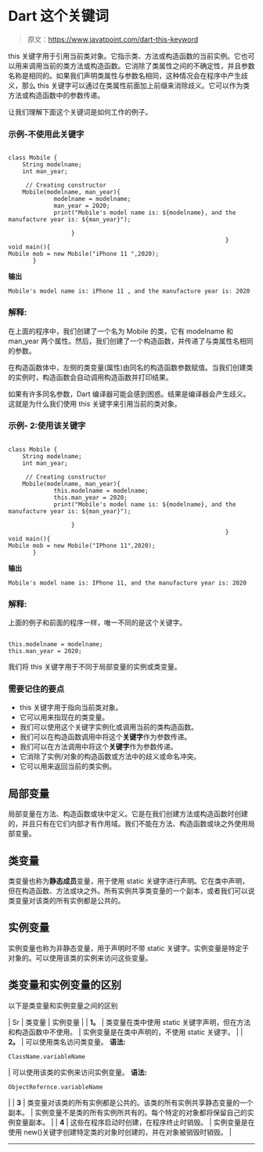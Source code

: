 # Dart 这个关键词

> 原文：<https://www.javatpoint.com/dart-this-keyword>

this 关键字用于引用当前类对象。它指示类、方法或构造函数的当前实例。它也可以用来调用当前的类方法或构造函数。它消除了类属性之间的不确定性，并且参数名称是相同的。如果我们声明类属性与参数名相同，这种情况会在程序中产生歧义，那么 this 关键字可以通过在类属性前面加上前缀来消除歧义。它可以作为类方法或构造函数中的参数传递。

让我们理解下面这个关键词是如何工作的例子。

### 示例-不使用此关键字

```

class Mobile {
    String modelname;
    int man_year;

     // Creating constructor
    Mobile(modelname, man_year){
             modelname = modelname;
             man_year = 2020;
             print("Mobile's model name is: ${modelname}, and the manufacture year is: ${man_year}");

                  }
                                                              }
void main(){
Mobile mob = new Mobile("iPhone 11 ",2020);
       }

```

**输出**

```
Mobile's model name is: iPhone 11 , and the manufacture year is: 2020

```

### 解释:

在上面的程序中，我们创建了一个名为 Mobile 的类，它有 modelname 和 man_year 两个属性。然后，我们创建了一个构造函数，并传递了与类属性名相同的参数。

在构造函数体中，左侧的类变量(属性)由同名的构造函数参数赋值。当我们创建类的实例时，构造函数会自动调用构造函数并打印结果。

如果有许多同名参数，Dart 编译器可能会感到困惑。结果是编译器会产生歧义。这就是为什么我们使用 this 关键字来引用当前的类对象。

### 示例- 2:使用该关键字

```

class Mobile {
    String modelname;
    int man_year;

     // Creating constructor
    Mobile(modelname, man_year){
             this.modelname = modelname;
             this.man_year = 2020;
             print("Mobile's model name is: ${modelname}, and the manufacture year is: ${man_year}");

                  }
                                                              }
void main(){
Mobile mob = new Mobile("IPhone 11",2020);
       }

```

**输出**

```
Mobile's model name is: IPhone 11, and the manufacture year is: 2020

```

### 解释:

上面的例子和前面的程序一样，唯一不同的是这个关键字。

```

this.modelname = modelname;
this.man_year = 2020;

```

我们将 this 关键字用于不同于局部变量的实例或类变量。

### 需要记住的要点

*   this 关键字用于指向当前类对象。
*   它可以用来指现在的类变量。
*   我们可以使用这个关键字实例化或调用当前的类构造函数。
*   我们可以在构造函数调用中将这个**关键字**作为参数传递。
*   我们可以在方法调用中将这个**关键字**作为参数传递。
*   它消除了实例/对象的构造函数或方法中的歧义或命名冲突。
*   它可以用来返回当前的类实例。

## 局部变量

局部变量在方法、构造函数或块中定义。它是在我们创建方法或构造函数时创建的，并且只有在它们内部才有作用域。我们不能在方法、构造函数或块之外使用局部变量。

## 类变量

类变量也称为**静态成员**变量，用于使用 static 关键字进行声明。它在类中声明，但在构造函数、方法或块之外。所有实例共享类变量的一个副本，或者我们可以说类变量对该类的所有实例都是公共的。

## 实例变量

实例变量也称为非静态变量，用于声明时不带 static 关键字。实例变量是特定于对象的。可以使用该类的实例来访问这些变量。

## 类变量和实例变量的区别

以下是类变量和实例变量之间的区别

| Sr | 类变量 | 实例变量 |
| **1。** | 类变量在类中使用 static 关键字声明，但在方法和构造函数中不使用。 | 实例变量是在类中声明的，不使用 static 关键字。 |
| **2。** | 可以使用类名访问类变量。
**语法:**

```
ClassName.variableName
```

 | 可以使用该类的实例来访问实例变量。
**语法:**

```
ObjectRefernce.variableName
```

 |
| **3** | 类变量对该类的所有实例都是公共的。该类的所有实例共享静态变量的一个副本。 | 实例变量不是类的所有实例所共有的。每个特定的对象都将保留自己的实例变量副本。 |
| **4** | 这些在程序启动时创建，在程序终止时销毁。 | 实例变量是在使用 new()关键字创建特定类的对象时创建的，并在对象被销毁时销毁。 |

* * *